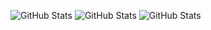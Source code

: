 
![GitHub Stats](https://github-readme-stats.vercel.app/api?username=fonality-code&theme=radical&show_icons=true&hide_border=true&count_private=true)
![GitHub Stats](https://github-readme-stats.vercel.app/api/top-langs/?username=fonality-code&theme=radical&show_icons=true&hide_border=true&layout=compact)
![GitHub Stats](https://streak-stats.demolab.com?user=fonality-code&theme=radical&hide_border=true)

